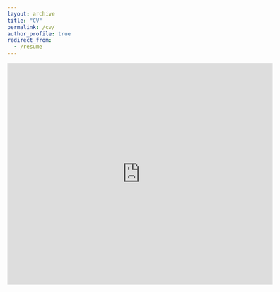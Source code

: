 ```yaml
---
layout: archive
title: "CV"
permalink: /cv/
author_profile: true
redirect_from:
  - /resume
---
```


<embed src="https://DrTaDa.github.io/files/CV_english.pdf" type="application/pdf" width="600px" height="500px" />
